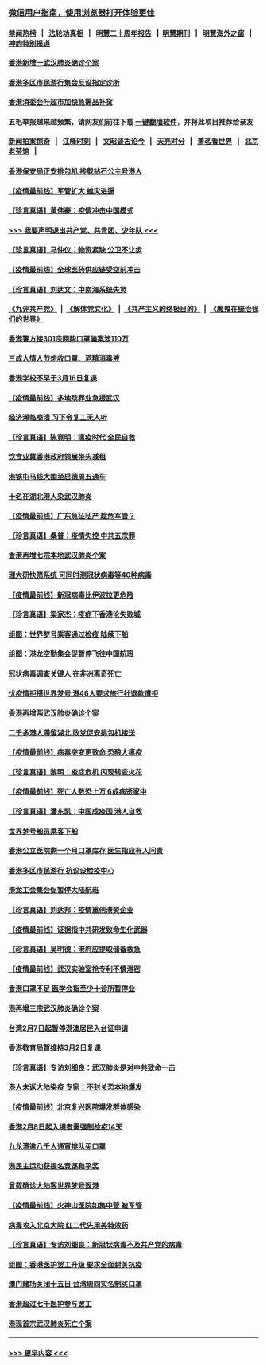 ### [微信用户指南，使用浏览器打开体验更佳](https://github.com/gfw-breaker/banned-news1/blob/master/indexes/wechat-guide.md?t=0)
#### [禁闻热榜](热点新闻.md?t=0)  &nbsp;&nbsp;|&nbsp;&nbsp; [法轮功真相](https://github.com/gfw-breaker/truth/blob/master/README.md?t=0) &nbsp;&nbsp;|&nbsp;&nbsp; [明慧二十周年报告](https://github.com/gfw-breaker/mh-reports/blob/master/README.md?t=0) &nbsp;&nbsp;|&nbsp;&nbsp;[明慧期刊](https://github.com/gfw-breaker/mh-qikan) &nbsp;&nbsp;|&nbsp;&nbsp; [明慧海外之窗](https://github.com/gfw-breaker/mh-news/blob/master/README.md?t=0) &nbsp;&nbsp;|&nbsp;&nbsp; [神韵特别报道](https://github.com/gfw-breaker/mh-news/blob/master/shenyun.md?t=0)
#### [香港新增一武汉肺炎确诊个案](../pages/nsc415/n11874044.md?t=02171722) 
#### [香港多区市民游行集会反设指定诊所](../pages/nsc415/n11874017.md?t=02171722) 
#### [香港消委会吁超市加快急需品补货](../pages/nsc415/n11874003.md?t=02171722) 
#### 五毛举报越来越频繁，请网友们前往下载 [一键翻墙软件](https://github.com/gfw-breaker/ssr-accounts)，并将此项目推荐给亲友
#### [新闻拍案惊奇](https://github.com/gfw-breaker/banned-news1/blob/master/pages/link4.md) &nbsp;&nbsp;|&nbsp;&nbsp; [江峰时刻](https://github.com/gfw-breaker/banned-news1/blob/master/pages/link4.md) &nbsp;&nbsp;|&nbsp;&nbsp; [文昭谈古论今](https://github.com/gfw-breaker/banned-news1/blob/master/pages/link4.md) &nbsp;&nbsp;|&nbsp;&nbsp; [天亮时分](https://github.com/gfw-breaker/banned-news1/blob/master/pages/link4.md) &nbsp;&nbsp;|&nbsp;&nbsp; [萧茗看世界](https://github.com/gfw-breaker/banned-news1/blob/master/pages/link4.md) &nbsp;&nbsp;|&nbsp;&nbsp; [北京老茶馆](https://github.com/gfw-breaker/banned-news1/blob/master/pages/link4.md) &nbsp;&nbsp;|&nbsp;&nbsp; 
#### [香港保安局正安排包机 接载钻石公主号港人](../pages/nsc415/n11873932.md?t=02171722) 
#### [【疫情最前线】军管扩大 蝗灾进逼](../pages/nsc415/n11873780.md?t=02171722) 
#### [【珍言真语】黄伟豪：疫情冲击中国模式](../pages/nsc415/n11873482.md?t=02171722) 
#### [>>> 我要声明退出共产党、共青团、少年队 <<<](https://github.com/begood0513/goodnews/blob/master/quit/letter.md) 
#### [【珍言真语】马仲仪：物资紧缺 公卫不让步](../pages/nsc415/n11872315.md?t=02171722) 
#### [【疫情最前线】全球医药供应链受空前冲击](../pages/nsc415/n11869614.md?t=02171722) 
#### [【珍言真语】刘达文：中南海系统失灵](../pages/nsc415/n11869465.md?t=02171722) 
#### [《九评共产党》](https://github.com/begood0513/9ping.md/blob/master/README.md) &nbsp;|&nbsp; [《解体党文化》](../../../../jtdwh.md/blob/master/README.md)  &nbsp;|&nbsp; [《共产主义的终极目的》](../../../../gczydzjmd.md/blob/master/README.md) &nbsp;|&nbsp; [《魔鬼在统治我们的世界》](../../../../mgztzwmdsj.md/blob/master/README.md) 
#### [香港警方接301宗网购口罩骗案涉110万](../pages/nsc415/n11867572.md?t=02171722) 
#### [三成人情人节想收口罩、酒精消毒液](../pages/nsc415/n11867523.md?t=02171722) 
#### [香港学校不早于3月16日复课](../pages/nsc415/n11867498.md?t=02171722) 
#### [【疫情最前线】多地殡葬业急援武汉](../pages/nsc415/n11866914.md?t=02171722) 
#### [经济濒临崩溃 习下令复工无人听](../pages/nsc415/n11867269.md?t=02171722) 
#### [【珍言真语】陈竟明：瘟疫时代 全民自救](../pages/nsc415/n11866765.md?t=02171722) 
#### [饮食业冀香港政府领展带头减租](../pages/nsc415/n11864876.md?t=02171722) 
#### [港铁屯马线大围至启德周五通车](../pages/nsc415/n11864842.md?t=02171722) 
#### [十名在湖北港人染武汉肺炎](../pages/nsc415/n11864807.md?t=02171722) 
#### [【疫情最前线】广东急征私产 趁危军管？](../pages/nsc415/n11864205.md?t=02171722) 
#### [【珍言真语】桑普：疫情失控 中共五宗罪](../pages/nsc415/n11864157.md?t=02171722) 
#### [香港再增七宗本地武汉肺炎个案](../pages/nsc415/n11862405.md?t=02171722) 
#### [理大研快筛系统 可同时测冠状病毒等40种病毒](../pages/nsc415/n11862376.md?t=02171722) 
#### [【疫情最前线】新冠病毒比伊波拉更危险](../pages/nsc415/n11862199.md?t=02171722) 
#### [【珍言真语】梁家杰：疫症下香港沦失败城](../pages/nsc415/n11861588.md?t=02171722) 
#### [组图：世界梦号乘客通过检疫 陆续下船](../pages/nsc415/n11858302.md?t=02171722) 
#### [组图：港龙空勤集会促暂停飞往中国航班](../pages/nsc415/n11858190.md?t=02171722) 
#### [冠状病毒调查关键人 在非洲离奇死亡](../pages/nsc415/n11859798.md?t=02171722) 
#### [忧疫情拒搭世界梦号 港46人要求旅行社退款遭拒](../pages/nsc415/n11859849.md?t=02171722) 
#### [香港再增两武汉肺炎确诊个案](../pages/nsc415/n11859833.md?t=02171722) 
#### [二千多港人滞留湖北 政党促安排包机接送](../pages/nsc415/n11859831.md?t=02171722) 
#### [【疫情最前线】病毒突变更致命 恐酿大瘟疫](../pages/nsc415/n11859604.md?t=02171722) 
#### [【珍言真语】黎明：疫症危机 闪现转变火花](../pages/nsc415/n11859199.md?t=02171722) 
#### [【疫情最前线】死亡人数恐上万 6成病逝家中](../pages/nsc415/n11856687.md?t=02171722) 
#### [【珍言真语】潘东凯：中国成疫国 港人自救](../pages/nsc415/n11856962.md?t=02171722) 
#### [世界梦号船员乘客下船](../pages/nsc415/n11856883.md?t=02171722) 
#### [香港公立医院剩一个月口罩库存 医生指应有人问责](../pages/nsc415/n11856875.md?t=02171722) 
#### [香港多区市民游行 抗议设检疫中心](../pages/nsc415/n11856866.md?t=02171722) 
#### [港龙工会集会促暂停大陆航班](../pages/nsc415/n11856840.md?t=02171722) 
#### [【珍言真语】刘达邦：疫情重创港资企业](../pages/nsc415/n11854274.md?t=02171722) 
#### [【疫情最前线】证据指中共研发致命生化武器](../pages/nsc415/n11853087.md?t=02171722) 
#### [【珍言真语】吴明德：港府应提取储备救急](../pages/nsc415/n11852734.md?t=02171722) 
#### [【疫情最前线】武汉实验室抢专利不慎泄密](../pages/nsc415/n11850310.md?t=02171722) 
#### [香港口罩不足 医学会指至少十诊所暂停业](../pages/nsc415/n11850301.md?t=02171722) 
#### [港再增三宗武汉肺炎确诊个案](../pages/nsc415/n11850328.md?t=02171722) 
#### [台湾2月7日起暂停港澳居民入台证申请](../pages/nsc415/n11850304.md?t=02171722) 
#### [香港教育局暂维持3月2日复课](../pages/nsc415/n11850260.md?t=02171722) 
#### [【珍言真语】专访刘细良：武汉肺炎是对中共致命一击](../pages/nsc415/n11849934.md?t=02171722) 
#### [港人未返大陆染疫 专家：不封关恐本地爆发](../pages/nsc415/n11848021.md?t=02171722) 
#### [【疫情最前线】北京复兴医院爆发群体感染](../pages/nsc415/n11847626.md?t=02171722) 
#### [香港2月8日起入境者需强制检疫14天](../pages/nsc415/n11847658.md?t=02171722) 
#### [九龙湾逾八千人通宵排队买口罩](../pages/nsc415/n11847647.md?t=02171722) 
#### [港民主运动获提名竞逐和平奖](../pages/nsc415/n11847633.md?t=02171722) 
#### [曾载确诊大陆客世界梦号返港](../pages/nsc415/n11847608.md?t=02171722) 
#### [【疫情最前线】火神山医院如集中营 被军管](../pages/nsc415/n11847524.md?t=02171722) 
#### [病毒攻入北京大院 红二代先用美特效药](../pages/nsc415/n11847427.md?t=02171722) 
#### [【珍言真语】专访刘细良：新冠状病毒不及共产党的病毒](../pages/nsc415/n11847164.md?t=02171722) 
#### [组图：香港医护罢工升级 要求全面封关抗疫](../pages/nsc415/n11844107.md?t=02171722) 
#### [澳门赌场关闭十五日 台湾周四实名制买口罩](../pages/nsc415/n11845083.md?t=02171722) 
#### [香港超过七千医护参与罢工](../pages/nsc415/n11845051.md?t=02171722) 
#### [港现首宗武汉肺炎死亡个案](../pages/nsc415/n11844998.md?t=02171722) 

----
#### [ >>> 更早内容 <<< ](../indexes/nsc415-earlier.md)
